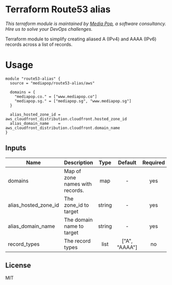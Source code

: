 # Terraform Route53 alias
*This terraform module is maintained by [Media Pop](https://www.mediapop.co), a software consultancy. Hire us to solve your DevOps challenges.*

Terraform module to simplify creating aliased A (IPv4) and AAAA (IPv6) records across a list of records.

# Usage

```hcl
module "route53-alias" {
  source = "mediapop/route53-alias/aws"

  domains = {
    "mediapop.co." = ["www.mediapop.co"]
    "mediapop.sg." = ["mediapop.sg", "www.mediapop.sg"]
  }

  alias_hosted_zone_id = aws_cloudfront_distribution.cloudfront.hosted_zone_id
  alias_domain_name    = aws_cloudfront_distribution.cloudfront.domain_name
}
```

## Inputs

| Name | Description | Type | Default | Required |
|------|-------------|:----:|:-----:|:-----:|
| domains | Map of zone names with records. | map | - | yes |
| alias_hosted_zone_id | The zone_id to target | string | - | yes |
| alias_domain_name | The domain name to target | string | - | yes |
| record_types | The record types | list | ["A", "AAAA"] | no |

## License

MIT
